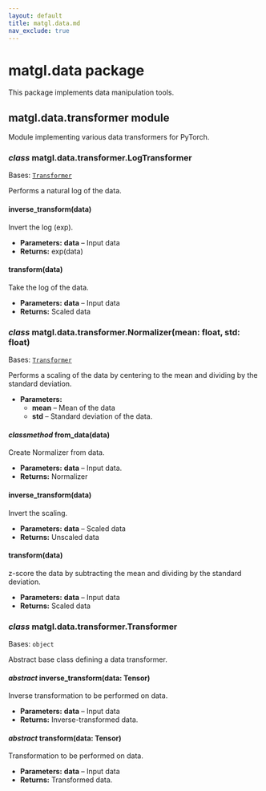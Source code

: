```yaml
---
layout: default
title: matgl.data.md
nav_exclude: true
---
```


# matgl.data package

This package implements data manipulation tools.


## matgl.data.transformer module

Module implementing various data transformers for PyTorch.

### *class* matgl.data.transformer.LogTransformer

Bases: [`Transformer`](#matgl.data.transformer.Transformer)

Performs a natural log of the data.

#### inverse_transform(data)

Invert the log (exp).

* **Parameters:**
  **data** – Input data
* **Returns:**
  exp(data)

#### transform(data)

Take the log of the data.

* **Parameters:**
  **data** – Input data
* **Returns:**
  Scaled data

### *class* matgl.data.transformer.Normalizer(mean: float, std: float)

Bases: [`Transformer`](#matgl.data.transformer.Transformer)

Performs a scaling of the data by centering to the mean and dividing by the standard deviation.

* **Parameters:**
  * **mean** – Mean of the data
  * **std** – Standard deviation of the data.

#### *classmethod* from_data(data)

Create Normalizer from data.

* **Parameters:**
  **data** – Input data.
* **Returns:**
  Normalizer

#### inverse_transform(data)

Invert the scaling.

* **Parameters:**
  **data** – Scaled data
* **Returns:**
  Unscaled data

#### transform(data)

z-score the data by subtracting the mean and dividing by the standard deviation.

* **Parameters:**
  **data** – Input data
* **Returns:**
  Scaled data

### *class* matgl.data.transformer.Transformer

Bases: `object`

Abstract base class defining a data transformer.

#### *abstract* inverse_transform(data: Tensor)

Inverse transformation to be performed on data.

* **Parameters:**
  **data** – Input data
* **Returns:**
  Inverse-transformed data.

#### *abstract* transform(data: Tensor)

Transformation to be performed on data.

* **Parameters:**
  **data** – Input data
* **Returns:**
  Transformed data.
